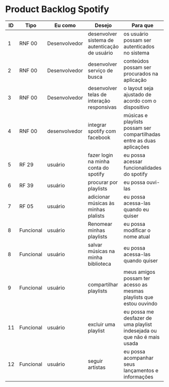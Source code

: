 # Product Backlog Spotify

|ID|Tipo|Eu como|Desejo|Para que|Prioridade|Status|
|--|--|--|--|--|--|--|
|1|RNF 00|Desenvolvedor|desenvolver sistema de autenticação de usuário|os usuário possam ser autenticados no sistema|Must|To do|
|2|RNF 00|Desenvolvedor|desenvolver serviço de busca|conteúdos possam ser procurados na aplicação|Alta|To do|
|3|RNF 00|Desenvolvedor|desenvolver telas de interação responsivas|o layout seja ajustado de acordo com o dispositivo|Alta|To do|
|4|RNF 00|desenvolvedor|integrar spotify com  facebook|músicas e playlists possam ser compartilhadas entre as duas aplicações|Média|To do|
|5|RF 29| usuário| fazer login na minha conta do spotify | eu possa acessar funcionalidades do spotify|Alta|To do|
|6|RF 39|usuário|procurar por playlists|eu possa ouvi-las|Must|To do|
|7|RF 05|usuário|adicionar músicas às minhas plalists|eu possa acessa-las quando eu quiser|Should|To do|
|8|Funcional|usuário|Renomear minhas playlists|eu possa modificar o nome atual|Média|To do|
|8|Funcional|usuário|salvar músicas na minha biblioteca|eu possa acessa-las quando quiser|Alta|To do|
|9|Funcional|usuário|compartilhar playlists|meus amigos possam ter acesso as mesmas playlists que estou ouvindo|Média|To do|
|11|Funcional|usuário|excluir uma playlist|eu possa me desfazer de uma playlist indesejada ou que não é mais usada|Alta|To do|
|12|Funcional|usuário|seguir artistas|eu possa acompanhar seus lançamentos e informações|Média|To do|
